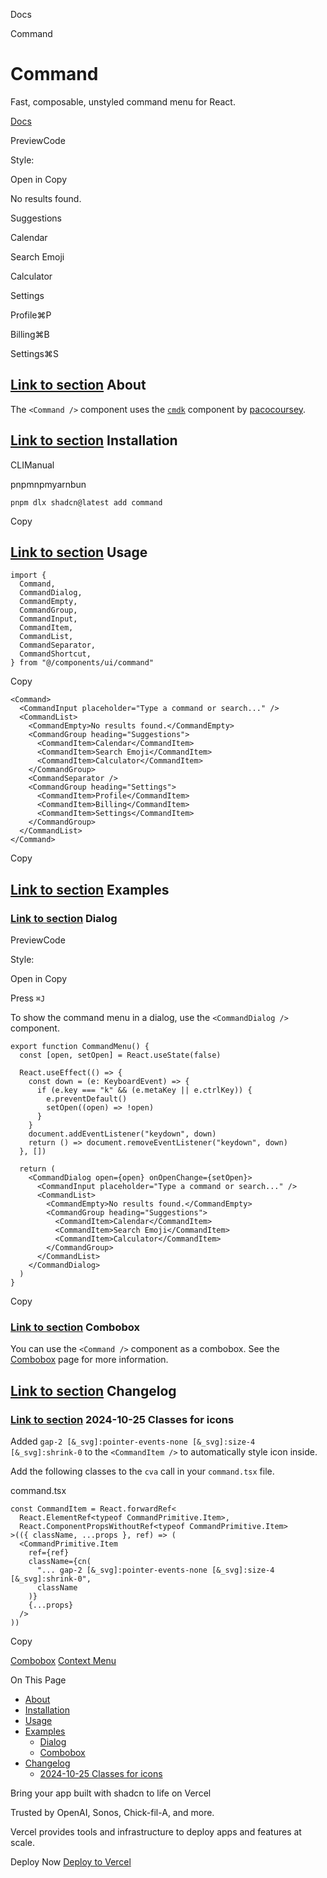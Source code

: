 Docs

Command

# Command

Fast, composable, unstyled command menu for React.

[Docs](https://cmdk.paco.me)

PreviewCode

Style:

Open in Copy

No results found.

Suggestions

Calendar

Search Emoji

Calculator

Settings

Profile⌘P

Billing⌘B

Settings⌘S

## [Link to section](\#about) About

The `<Command />` component uses the [`cmdk`](https://cmdk.paco.me) component by [pacocoursey](https://twitter.com/pacocoursey).

## [Link to section](\#installation) Installation

CLIManual

pnpmnpmyarnbun

```relative font-mono text-sm leading-none
pnpm dlx shadcn@latest add command

```

Copy

## [Link to section](\#usage) Usage

```relative rounded bg-muted px-[0.3rem] py-[0.2rem] font-mono text-sm
import {
  Command,
  CommandDialog,
  CommandEmpty,
  CommandGroup,
  CommandInput,
  CommandItem,
  CommandList,
  CommandSeparator,
  CommandShortcut,
} from "@/components/ui/command"
```

Copy

```relative rounded bg-muted px-[0.3rem] py-[0.2rem] font-mono text-sm
<Command>
  <CommandInput placeholder="Type a command or search..." />
  <CommandList>
    <CommandEmpty>No results found.</CommandEmpty>
    <CommandGroup heading="Suggestions">
      <CommandItem>Calendar</CommandItem>
      <CommandItem>Search Emoji</CommandItem>
      <CommandItem>Calculator</CommandItem>
    </CommandGroup>
    <CommandSeparator />
    <CommandGroup heading="Settings">
      <CommandItem>Profile</CommandItem>
      <CommandItem>Billing</CommandItem>
      <CommandItem>Settings</CommandItem>
    </CommandGroup>
  </CommandList>
</Command>
```

Copy

## [Link to section](\#examples) Examples

### [Link to section](\#dialog) Dialog

PreviewCode

Style:

Open in Copy

Press `⌘J`

To show the command menu in a dialog, use the `<CommandDialog />` component.

```relative rounded bg-muted px-[0.3rem] py-[0.2rem] font-mono text-sm
export function CommandMenu() {
  const [open, setOpen] = React.useState(false)

  React.useEffect(() => {
    const down = (e: KeyboardEvent) => {
      if (e.key === "k" && (e.metaKey || e.ctrlKey)) {
        e.preventDefault()
        setOpen((open) => !open)
      }
    }
    document.addEventListener("keydown", down)
    return () => document.removeEventListener("keydown", down)
  }, [])

  return (
    <CommandDialog open={open} onOpenChange={setOpen}>
      <CommandInput placeholder="Type a command or search..." />
      <CommandList>
        <CommandEmpty>No results found.</CommandEmpty>
        <CommandGroup heading="Suggestions">
          <CommandItem>Calendar</CommandItem>
          <CommandItem>Search Emoji</CommandItem>
          <CommandItem>Calculator</CommandItem>
        </CommandGroup>
      </CommandList>
    </CommandDialog>
  )
}
```

Copy

### [Link to section](\#combobox) Combobox

You can use the `<Command />` component as a combobox. See the [Combobox](/docs/components/combobox) page for more information.

## [Link to section](\#changelog) Changelog

### [Link to section](\#2024-10-25-classes-for-icons) 2024-10-25 Classes for icons

Added `gap-2 [&_svg]:pointer-events-none [&_svg]:size-4 [&_svg]:shrink-0` to the `<CommandItem />` to automatically style icon inside.

Add the following classes to the `cva` call in your `command.tsx` file.

command.tsx

```relative rounded bg-muted px-[0.3rem] py-[0.2rem] font-mono text-sm
const CommandItem = React.forwardRef<
  React.ElementRef<typeof CommandPrimitive.Item>,
  React.ComponentPropsWithoutRef<typeof CommandPrimitive.Item>
>(({ className, ...props }, ref) => (
  <CommandPrimitive.Item
    ref={ref}
    className={cn(
      "... gap-2 [&_svg]:pointer-events-none [&_svg]:size-4 [&_svg]:shrink-0",
      className
    )}
    {...props}
  />
))
```

Copy

[Combobox](/docs/components/combobox) [Context Menu](/docs/components/context-menu)

On This Page

- [About](#about)
- [Installation](#installation)
- [Usage](#usage)
- [Examples](#examples)
  - [Dialog](#dialog)
  - [Combobox](#combobox)
- [Changelog](#changelog)
  - [2024-10-25 Classes for icons](#2024-10-25-classes-for-icons)

Bring your app built with shadcn to life on Vercel

Trusted by OpenAI, Sonos, Chick-fil-A, and more.

Vercel provides tools and infrastructure to deploy apps and features at scale.

Deploy Now [Deploy to Vercel](https://vercel.com/new?utm_source=shadcn_site&utm_medium=web&utm_campaign=docs_cta_deploy_now_callout)